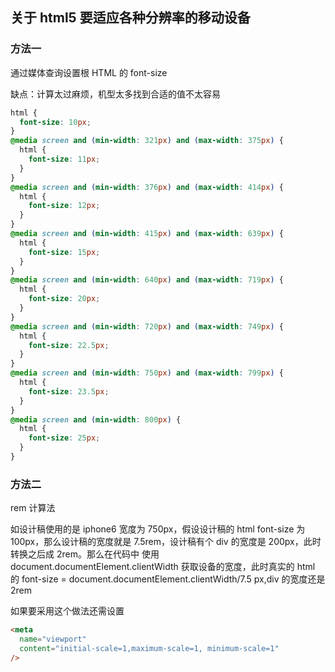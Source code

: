 ## 关于 html5 要适应各种分辨率的移动设备

### 方法一

通过媒体查询设置根 HTML 的 font-size

缺点：计算太过麻烦，机型太多找到合适的值不太容易

```css
html {
  font-size: 10px;
}
@media screen and (min-width: 321px) and (max-width: 375px) {
  html {
    font-size: 11px;
  }
}
@media screen and (min-width: 376px) and (max-width: 414px) {
  html {
    font-size: 12px;
  }
}
@media screen and (min-width: 415px) and (max-width: 639px) {
  html {
    font-size: 15px;
  }
}
@media screen and (min-width: 640px) and (max-width: 719px) {
  html {
    font-size: 20px;
  }
}
@media screen and (min-width: 720px) and (max-width: 749px) {
  html {
    font-size: 22.5px;
  }
}
@media screen and (min-width: 750px) and (max-width: 799px) {
  html {
    font-size: 23.5px;
  }
}
@media screen and (min-width: 800px) {
  html {
    font-size: 25px;
  }
}
```

### 方法二

rem 计算法

如设计稿使用的是 iphone6 宽度为 750px，假设设计稿的 html font-size 为 100px，那么设计稿的宽度就是 7.5rem，设计稿有个 div 的宽度是 200px，此时转换之后成 2rem。那么在代码中 使用 document.documentElement.clientWidth 获取设备的宽度，此时真实的 html 的 font-size = document.documentElement.clientWidth/7.5 px,div 的宽度还是 2rem

如果要采用这个做法还需设置

```html
<meta
  name="viewport"
  content="initial-scale=1,maximum-scale=1, minimum-scale=1"
/>
```
